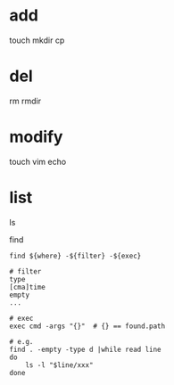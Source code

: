 # add
touch
mkdir
cp

# del
rm
rmdir

# modify
touch
vim
echo

# list
ls

find
```
find ${where} -${filter} -${exec}

# filter
type
[cma]time
empty
...

# exec
exec cmd -args "{}"  # {} == found.path

# e.g.
find . -empty -type d |while read line
do
    ls -l "$line/xxx"
done
```

